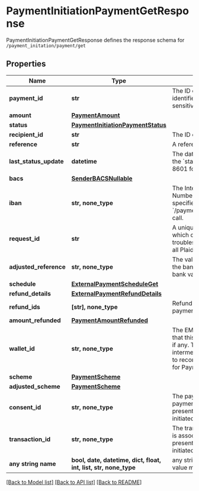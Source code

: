 # PaymentInitiationPaymentGetResponse

PaymentInitiationPaymentGetResponse defines the response schema for `/payment_initation/payment/get`

## Properties
Name | Type | Description | Notes
------------ | ------------- | ------------- | -------------
**payment_id** | **str** | The ID of the payment. Like all Plaid identifiers, the &#x60;payment_id&#x60; is case sensitive. | 
**amount** | [**PaymentAmount**](PaymentAmount.md) |  | 
**status** | [**PaymentInitiationPaymentStatus**](PaymentInitiationPaymentStatus.md) |  | 
**recipient_id** | **str** | The ID of the recipient | 
**reference** | **str** | A reference for the payment. | 
**last_status_update** | **datetime** | The date and time of the last time the &#x60;status&#x60; was updated, in IS0 8601 format | 
**bacs** | [**SenderBACSNullable**](SenderBACSNullable.md) |  | 
**iban** | **str, none_type** | The International Bank Account Number (IBAN) for the sender, if specified in the &#x60;/payment_initiation/payment/create&#x60; call. | 
**request_id** | **str** | A unique identifier for the request, which can be used for troubleshooting. This identifier, like all Plaid identifiers, is case sensitive. | 
**adjusted_reference** | **str, none_type** | The value of the reference sent to the bank after adjustment to pass bank validation rules. | [optional] 
**schedule** | [**ExternalPaymentScheduleGet**](ExternalPaymentScheduleGet.md) |  | [optional] 
**refund_details** | [**ExternalPaymentRefundDetails**](ExternalPaymentRefundDetails.md) |  | [optional] 
**refund_ids** | **[str], none_type** | Refund IDs associated with the payment. | [optional] 
**amount_refunded** | [**PaymentAmountRefunded**](PaymentAmountRefunded.md) |  | [optional] 
**wallet_id** | **str, none_type** | The EMI (E-Money Institution) wallet that this payment is associated with, if any. This wallet is used as an intermediary account to enable Plaid to reconcile the settlement of funds for Payment Initiation requests. | [optional] 
**scheme** | [**PaymentScheme**](PaymentScheme.md) |  | [optional] 
**adjusted_scheme** | [**PaymentScheme**](PaymentScheme.md) |  | [optional] 
**consent_id** | **str, none_type** | The payment consent ID that this payment was initiated with. Is present only when payment was initiated using the payment consent. | [optional] 
**transaction_id** | **str, none_type** | The transaction ID that this payment is associated with, if any. This is present only when a payment was initiated using virtual accounts. | [optional] 
**any string name** | **bool, date, datetime, dict, float, int, list, str, none_type** | any string name can be used but the value must be the correct type | [optional]

[[Back to Model list]](../README.md#documentation-for-models) [[Back to API list]](../README.md#documentation-for-api-endpoints) [[Back to README]](../README.md)


